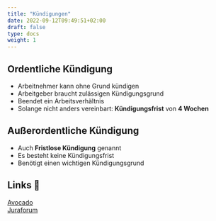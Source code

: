 ```yaml
---
title: "Kündigungen"
date: 2022-09-12T09:49:51+02:00
draft: false
type: docs
weight: 1
---
```


## Ordentliche Kündigung

- Arbeitnehmer kann ohne Grund kündigen
- Arbeitgeber braucht zulässigen Kündigungsgrund
- Beendet ein Arbeitsverhältnis
- Solange nicht anders vereinbart: **Kündigungsfrist** von **4 Wochen**

## Außerordentliche Kündigung

- Auch **Fristlose Kündigung** genannt
- Es besteht keine Kündigungsfrist
- Benötigt einen wichtigen Kündigungsgrund

## Links 🔗

[Avocado](https://www.advocado.de/ratgeber/arbeitsrecht/kuendigung/ordentliche-kuendigung.html)  
[Juraforum](https://www.juraforum.de/lexikon/ausserordentliche-kuendigung)  
